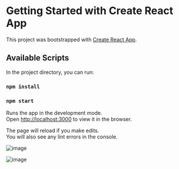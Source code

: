 # Getting Started with Create React App

This project was bootstrapped with [Create React App](https://github.com/facebook/create-react-app).

## Available Scripts

In the project directory, you can run:

### `npm install`

### `npm start`

Runs the app in the development mode.\
Open [http://localhost:3000](http://localhost:3000) to view it in the browser.

The page will reload if you make edits.\
You will also see any lint errors in the console.


![image](https://user-images.githubusercontent.com/56137428/117280017-18206d00-ae5a-11eb-9faa-bb6e2f5ff597.png)

![image](https://user-images.githubusercontent.com/56137428/117280420-7c433100-ae5a-11eb-8bdc-a5660b364038.png)





